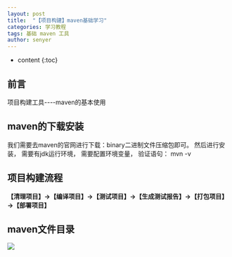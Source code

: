 ```yaml
---
layout: post
title:  "【项目构建】maven基础学习"
categories: 学习教程
tags: 基础 maven 工具
author: senyer
---
```


* content
{:toc}



## 前言
项目构建工具----maven的基本使用
## maven的下载安装
我们需要去maven的官网进行下载：binary二进制文件压缩包即可。
然后进行安装，
需要有jdk运行环境，
需要配置环境变量，
验证语句： mvn -v

## 项目构建流程

**【清理项目】→【编译项目】→【测试项目】→【生成测试报告】→【打包项目】→【部署项目】**

## maven文件目录
![](https://i.imgur.com/PDx1kVG.png)
